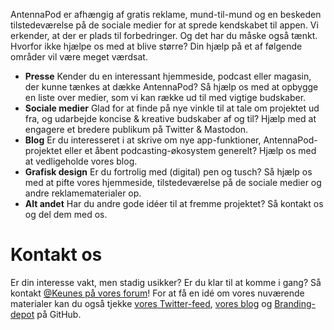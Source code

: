 AntennaPod er afhængig af gratis reklame, mund-til-mund og en beskeden tilstedeværelse på de sociale medier for at sprede kendskabet til appen. Vi erkender, at der er plads til forbedringer. Og det har du måske også tænkt. Hvorfor ikke hjælpe os med at blive større? Din hjælp på et af følgende områder vil være meget værdsat.

* **Presse** Kender du en interessant hjemmeside, podcast eller magasin, der kunne tænkes at dække AntennaPod? Så hjælp os med at opbygge en liste over medier, som vi kan række ud til med vigtige budskaber.
* **Sociale medier** Glad for at finde på nye vinkle til at tale om projektet ud fra, og udarbejde koncise & kreative budskaber af og til? Hjælp med at engagere et bredere publikum på Twitter & Mastodon.
* **Blog** Er du interesseret i at skrive om nye app-funktioner, AntennaPod-projektet eller et åbent podcasting-økosystem generelt? Hjælp os med at vedligeholde vores blog.
* **Grafisk design** Er du fortrolig med (digital) pen og tusch? Så hjælp os med at pifte vores hjemmeside, tilstedeværelse på de sociale medier og andre reklamematerialer op.
* **Alt andet** Har du andre gode idéer til at fremme projektet? Så kontakt os og del dem med os.

# Kontakt os

Er din interesse vakt, men stadig usikker? Er du klar til at komme i gang? Så kontakt [@Keunes på vores forum](https://forum.antennapod.org/u/keunes)! For at få en idé om vores nuværende materialer kan du også tjekke [vores Twitter-feed](https://www.twitter.com/antennapod), [vores blog](/blog) og [Branding-depot](https://github.com/AntennaPod/Branding) på GitHub.
